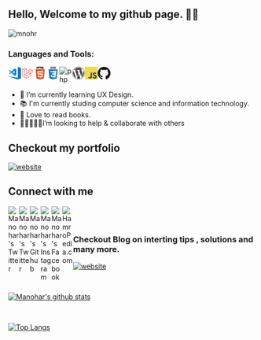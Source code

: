 ## Hello, Welcome to my github page. 🙏👋

<p align="left"> <img src="https://komarev.com/ghpvc/?username=mnohr&label=Views&color=blue&style=plastic" alt="mnohr" /> </p>

### Languages and Tools:

<img align="left" alt="Visual Studio Code" width="26px" src="https://raw.githubusercontent.com/github/explore/80688e429a7d4ef2fca1e82350fe8e3517d3494d/topics/visual-studio-code/visual-studio-code.png" />

<img align="left" alt="Laravel" width="26px" src="https://raw.githubusercontent.com/github/explore/80688e429a7d4ef2fca1e82350fe8e3517d3494d/topics/laravel/laravel.png" />

<img align="left" alt="html" width="26px" src="https://raw.githubusercontent.com/github/explore/80688e429a7d4ef2fca1e82350fe8e3517d3494d/topics/html/html.png" />

<img align="left" alt="css" width="26px" src="https://raw.githubusercontent.com/github/explore/80688e429a7d4ef2fca1e82350fe8e3517d3494d/topics/css/css.png" />

<img align="left" alt="php" width="26px" src="https://cdn.jsdelivr.net/npm/simple-icons@5.9.0/icons/php.svg" />

<img align="left" alt="wordpress" width="26px" src="https://raw.githubusercontent.com/github/explore/80688e429a7d4ef2fca1e82350fe8e3517d3494d/topics/wordpress/wordpress.png" />


<img align="left" alt="JavaScript" width="26px" src="https://raw.githubusercontent.com/github/explore/80688e429a7d4ef2fca1e82350fe8e3517d3494d/topics/javascript/javascript.png" />

<img align="left" alt="GitHub" width="26px" src="https://raw.githubusercontent.com/github/explore/78df643247d429f6cc873026c0622819ad797942/topics/github/github.png" />

<br />
<br />


- 🔭  I’m currently learning UX Design.
- 📚 I'm currently studing computer science and information technology.
- 💚 Love to read books.
- 👨🏿‍🤝‍👨🏿I’m looking to help & collaborate with others
## Checkout my portfolio 
[![website](https://img.shields.io/badge/Website-manoharstha.com.np-yellow?style=plastic&logo=appveyor)](https://manoharstha.com.np)
## Connect with me
<a href="https://twitter.com/ManoharShrest16">
  <img align="left" alt="Manohar's Twitter" width="22px" src="https://cdn.jsdelivr.net/npm/simple-icons@v3/icons/twitter.svg" />
</a>
<a href="https://www.linkedin.com/in/mnohrstha/">
  <img align="left" alt="Manohar's Twitter" width="22px" src="https://cdn.jsdelivr.net/npm/simple-icons@v3/icons/linkedin.svg" />
</a>
<a href="https://github.com/mnohr">
  <img align="left" alt="Manohar's Github" width="22px" src="https://cdn.jsdelivr.net/npm/simple-icons@v3/icons/github.svg" />
</a>
<a href="https://www.instagram.com/manohar.stha/">
  <img align="left" alt="Manohar's Instagram" width="22px" src="https://cdn.jsdelivr.net/npm/simple-icons@v3/icons/instagram.svg" />
</a>
<a href="https://www.facebook.com/manoharshrestha17/">
  <img align="left" alt="Manohar's Facebook" width="22px" src="https://cdn.jsdelivr.net/npm/simple-icons@v3/icons/facebook.svg" />
</a>
<a href="https://www.youtube.com/channel/UCKwgK0sse5PKcaCiJZNhC7g">
  <img align="left" alt="HamroPedia.com" width="22px" src="https://cdn.jsdelivr.net/npm/simple-icons@v3/icons/youtube.svg" />
</a>

<br/>
<br/>

### Checkout Blog on interting tips , solutions and many more.


 [![website](https://img.shields.io/badge/Blog-commitchanges.blogspot.com-2648ff?style=flat-square&logo=google-chrome)](https://commitchanges.blogspot.com/) 

<br>

[![Manohar's github stats](https://github-readme-stats.vercel.app/api?username=mnohr&hide=stars,contribs&count_private=true,&show_icons=true,&theme=radical)](https://github.com/mnohr/) 

<br>

[![Top Langs](https://github-readme-stats.vercel.app/api/top-langs/?username=mnohr&layout=compact&theme=radical)](https://github.com/mnohr/)
